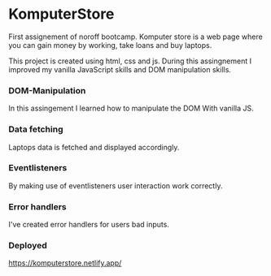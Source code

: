 # KomputerStore
First assignement of noroff bootcamp. Komputer store 
is a web page where you can gain money by working,
take loans and buy laptops.

This project is created using html, css and js. 
During this assingnement I improved my vanilla
JavaScript skills and DOM manipulation skills.

### DOM-Manipulation
In this assingement I learned how to manipulate the DOM
With vanilla JS.

### Data fetching
Laptops data is fetched and displayed accordingly.

### Eventlisteners
By making use of eventlisteners user interaction work correctly.

### Error handlers
I've created error handlers for users bad inputs.

### Deployed
https://komputerstore.netlify.app/
